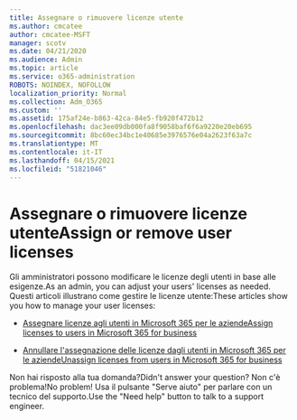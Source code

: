 ```yaml
---
title: Assegnare o rimuovere licenze utente
ms.author: cmcatee
author: cmcatee-MSFT
manager: scotv
ms.date: 04/21/2020
ms.audience: Admin
ms.topic: article
ms.service: o365-administration
ROBOTS: NOINDEX, NOFOLLOW
localization_priority: Normal
ms.collection: Adm_O365
ms.custom: ''
ms.assetid: 175af24e-b863-42ca-84e5-fb920f472b12
ms.openlocfilehash: dac3ee09db000fa8f9058baf6f6a9220e20eb695
ms.sourcegitcommit: 8bc60ec34bc1e40685e3976576e04a2623f63a7c
ms.translationtype: MT
ms.contentlocale: it-IT
ms.lasthandoff: 04/15/2021
ms.locfileid: "51821046"
---
```

# <a name="assign-or-remove-user-licenses"></a><span data-ttu-id="76542-102">Assegnare o rimuovere licenze utente</span><span class="sxs-lookup"><span data-stu-id="76542-102">Assign or remove user licenses</span></span>

<span data-ttu-id="76542-103">Gli amministratori possono modificare le licenze degli utenti in base alle esigenze.</span><span class="sxs-lookup"><span data-stu-id="76542-103">As an admin, you can adjust your users' licenses as needed.</span></span> <span data-ttu-id="76542-104">Questi articoli illustrano come gestire le licenze utente:</span><span class="sxs-lookup"><span data-stu-id="76542-104">These articles show you how to manage your user licenses:</span></span>
  
- [<span data-ttu-id="76542-105">Assegnare licenze agli utenti in Microsoft 365 per le aziende</span><span class="sxs-lookup"><span data-stu-id="76542-105">Assign licenses to users in Microsoft 365 for business</span></span>](https://docs.microsoft.com/azure/active-directory/fundamentals/license-users-groups?context=azure/active-directory/users-groups-roles/context/ugr-context)

- [<span data-ttu-id="76542-106">Annullare l'assegnazione delle licenze dagli utenti in Microsoft 365 per le aziende</span><span class="sxs-lookup"><span data-stu-id="76542-106">Unassign licenses from users in Microsoft 365 for business</span></span>](https://docs.microsoft.com/azure/active-directory/fundamentals/license-users-groups?context=azure/active-directory/users-groups-roles/context/ugr-context#remove-a-license)

<span data-ttu-id="76542-107">Non hai risposto alla tua domanda?</span><span class="sxs-lookup"><span data-stu-id="76542-107">Didn't answer your question?</span></span> <span data-ttu-id="76542-108">Non c'è problema!</span><span class="sxs-lookup"><span data-stu-id="76542-108">No problem!</span></span> <span data-ttu-id="76542-109">Usa il pulsante "Serve aiuto" per parlare con un tecnico del supporto.</span><span class="sxs-lookup"><span data-stu-id="76542-109">Use the "Need help" button to talk to a support engineer.</span></span>